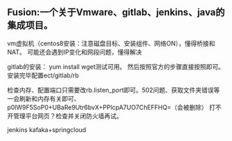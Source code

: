 ## Fusion:一个关于Vmware、gitlab、jenkins、java的集成项目。
vm虚拟机（centos8安装：注意磁盘目标、安装组件、网络ON），懂得桥接和NAT。
可能还会遇到IP变化和网段问题，懂得解决

gitlab的安装：
yum install wget测试可用。
然后按照官方的步骤直接按照即可。
安装完毕配置ect/gitlab/rb

检查内存、配置端口只需要改rb.listen_port即可。502问题、获取文件夹错误等一会刷新和内存有关即可、
 p0lW9F5SoP0+UBaRe9Utr6bvX+PPlcpA7UO7ChEFFHQ=（会被删除）
打不开管理平台网页？检查并关闭防火墙再试。


jenkins
kafaka+springcloud
